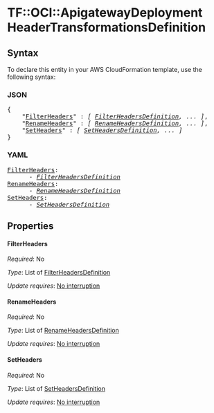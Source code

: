 # TF::OCI::ApigatewayDeployment HeaderTransformationsDefinition

## Syntax

To declare this entity in your AWS CloudFormation template, use the following syntax:

### JSON

<pre>
{
    "<a href="#filterheaders" title="FilterHeaders">FilterHeaders</a>" : <i>[ <a href="filterheadersdefinition.md">FilterHeadersDefinition</a>, ... ]</i>,
    "<a href="#renameheaders" title="RenameHeaders">RenameHeaders</a>" : <i>[ <a href="renameheadersdefinition.md">RenameHeadersDefinition</a>, ... ]</i>,
    "<a href="#setheaders" title="SetHeaders">SetHeaders</a>" : <i>[ <a href="setheadersdefinition.md">SetHeadersDefinition</a>, ... ]</i>
}
</pre>

### YAML

<pre>
<a href="#filterheaders" title="FilterHeaders">FilterHeaders</a>: <i>
      - <a href="filterheadersdefinition.md">FilterHeadersDefinition</a></i>
<a href="#renameheaders" title="RenameHeaders">RenameHeaders</a>: <i>
      - <a href="renameheadersdefinition.md">RenameHeadersDefinition</a></i>
<a href="#setheaders" title="SetHeaders">SetHeaders</a>: <i>
      - <a href="setheadersdefinition.md">SetHeadersDefinition</a></i>
</pre>

## Properties

#### FilterHeaders

_Required_: No

_Type_: List of <a href="filterheadersdefinition.md">FilterHeadersDefinition</a>

_Update requires_: [No interruption](https://docs.aws.amazon.com/AWSCloudFormation/latest/UserGuide/using-cfn-updating-stacks-update-behaviors.html#update-no-interrupt)

#### RenameHeaders

_Required_: No

_Type_: List of <a href="renameheadersdefinition.md">RenameHeadersDefinition</a>

_Update requires_: [No interruption](https://docs.aws.amazon.com/AWSCloudFormation/latest/UserGuide/using-cfn-updating-stacks-update-behaviors.html#update-no-interrupt)

#### SetHeaders

_Required_: No

_Type_: List of <a href="setheadersdefinition.md">SetHeadersDefinition</a>

_Update requires_: [No interruption](https://docs.aws.amazon.com/AWSCloudFormation/latest/UserGuide/using-cfn-updating-stacks-update-behaviors.html#update-no-interrupt)

